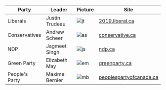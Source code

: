 | Party          | Leader         | Picture                             | Site                                                            |
|----------------|----------------|-------------------------------------|-----------------------------------------------------------------|
| Liberals       | Justin Trudeau | ![jt](https://tinyurl.com/y6m89uj7) | [2019.liberal.ca](https://2019.liberal.ca/)                     |
| Conservatives  | Andrew Scheer  | ![as](https://tinyurl.com/y4yvbyyk) | [conservative.ca](https://www.conservative.ca/)                 |
| NDP            | Jagmeet Singh  | ![js](https://tinyurl.com/y5mkbu3a) | [ndp.ca](https://www.ndp.ca/)                                   |
| Green Party    | Elizabeth May  | ![em](https://tinyurl.com/yxpowzq8) | [greenparty.ca](https://www.greenparty.ca/en)                   |
| People's Party | Maxime Bernier | ![mb](https://tinyurl.com/y4wum9nd) | [peoplespartyofcanada.ca](https://www.peoplespartyofcanada.ca/) |